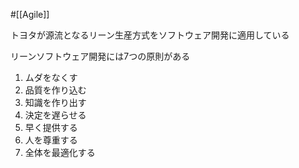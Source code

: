 #[[Agile]]

トヨタが源流となるリーン生産方式をソフトウェア開発に適用している

リーンソフトウェア開発には7つの原則がある

1. ムダをなくす
2. 品質を作り込む
3. 知識を作り出す
4. 決定を遅らせる
5. 早く提供する
6. 人を尊重する
7. 全体を最適化する